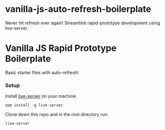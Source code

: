 # vanilla-js-auto-refresh-boilerplate
Never hit refresh ever again! Streamline rapid-prototype development using live-server.

# Vanilla JS Rapid Prototype Boilerplate
Basic starter files with auto-refresh!

### Setup
Install [live-server](https://www.npmjs.com/package/live-server) on your machine.

```
npm install -g live-server
```

Clone down this repo and in the root directory run: 

```
live-server
```
